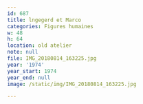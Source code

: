 ```yaml
---
id: 687
title: lngegerd et Marco
categories: Figures humaines
w: 48
h: 64
location: old atelier
note: null
file: IMG_20180814_163225.jpg
year: '1974'
year_start: 1974
year_end: null
image: /static/img/IMG_20180814_163225.jpg

---
```


